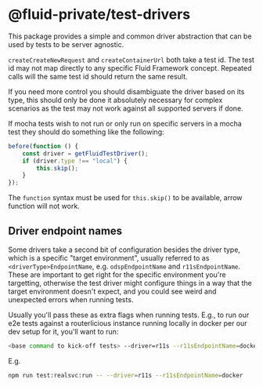 # @fluid-private/test-drivers

This package provides a simple and common driver abstraction that can be used by tests to be server agnostic.

`createCreateNewRequest` and `createContainerUrl` both take a test id.
The test id may not map directly to any specific Fluid Framework concept.
Repeated calls will the same test id should return the same result.

If you need more control you should disambiguate the driver based on its
type, this should only be done it absolutely necessary for complex scenarios
as the test may not work against all supported servers if done.

If mocha tests wish to not run or only run on specific servers in a mocha test they should do something like the following:

```typescript
before(function () {
	const driver = getFluidTestDriver();
	if (driver.type !== "local") {
		this.skip();
	}
});
```

The `function` syntax must be used for `this.skip()` to be available, arrow function will not work.

## Driver endpoint names

Some drivers take a second bit of configuration besides the driver type, which is a specific "target environment",
usually referred to as `<driverType>EndpointName`, e.g. `odspEndpointName` and `r11sEndpointName`.
These are important to get right for the specific environment you're targetting, otherwise the test driver might
configure things in a way that the target environment doesn't expect, and you could see weird and unexpected
errors when running tests.

Usually you'll pass these as extra flags when running tests. E.g., to run our e2e tests against a routerlicious instance
running locally in docker per our dev setup for it, you'll want to run:

```bash
<base command to kick-off tests> --driver=r11s --r11sEndpointName=docker
```

E.g.

```bash
npm run test:realsvc:run -- --driver=r11s --r11sEndpointName=docker
```
